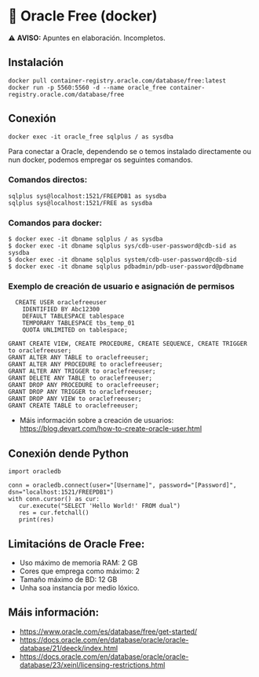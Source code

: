 # 🔮 Oracle Free (docker)

⚠️ **AVISO:** Apuntes en elaboración. Incompletos.

## Instalación

    docker pull container-registry.oracle.com/database/free:latest
    docker run -p 5560:5560 -d --name oracle_free container-registry.oracle.com/database/free 

## Conexión

    docker exec -it oracle_free sqlplus / as sysdba

Para conectar a Oracle, dependendo se o temos instalado directamente ou nun docker, podemos empregar os seguintes comandos.

### Comandos directos:
    sqlplus sys@localhost:1521/FREEPDB1 as sysdba
    sqlplus sys@localhost:1521/FREE as sysdba

### Comandos para docker:
    $ docker exec -it dbname sqlplus / as sysdba
    $ docker exec -it dbname sqlplus sys/cdb-user-password@cdb-sid as sysdba
    $ docker exec -it dbname sqlplus system/cdb-user-password@cdb-sid
    $ docker exec -it dbname sqlplus pdbadmin/pdb-user-password@pdbname

### Exemplo de creación de usuario e asignación de permisos

~~~~
  CREATE USER oraclefreeuser
    IDENTIFIED BY Abc12300 
    DEFAULT TABLESPACE tablespace
    TEMPORARY TABLESPACE tbs_temp_01
    QUOTA UNLIMITED on tablespace;
~~~~

~~~~
GRANT CREATE VIEW, CREATE PROCEDURE, CREATE SEQUENCE, CREATE TRIGGER to oraclefreeuser;
GRANT ALTER ANY TABLE to oraclefreeuser;
GRANT ALTER ANY PROCEDURE to oraclefreeuser;
GRANT ALTER ANY TRIGGER to oraclefreeuser;
GRANT DELETE ANY TABLE to oraclefreeuser;
GRANT DROP ANY PROCEDURE to oraclefreeuser;
GRANT DROP ANY TRIGGER to oraclefreeuser;
GRANT DROP ANY VIEW to oraclefreeuser;
GRANT CREATE TABLE to oraclefreeuser;
~~~~

- Máis información sobre a creación de usuarios: <https://blog.devart.com/how-to-create-oracle-user.html>

## Conexión dende Python

~~~~
import oracledb

conn = oracledb.connect(user="[Username]", password="[Password]", dsn="localhost:1521/FREEPDB1")
with conn.cursor() as cur:
   cur.execute("SELECT 'Hello World!' FROM dual")
   res = cur.fetchall()
   print(res)
~~~~


## Limitacións de Oracle Free:

- Uso máximo de memoria RAM: 2 GB
- Cores que emprega como máximo: 2
- Tamaño máximo de BD: 12 GB
- Unha soa instancia por medio lóxico.
   

## Máis información:

- <https://www.oracle.com/es/database/free/get-started/>
- <https://docs.oracle.com/en/database/oracle/oracle-database/21/deeck/index.html>
- <https://docs.oracle.com/en/database/oracle/oracle-database/23/xeinl/licensing-restrictions.html>
